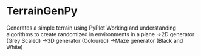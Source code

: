 # TerrainGenPy
Generates a simple terrain using PyPlot
Working and understanding algorithms to create randomized in environments in a plane
->2D generator (Grey Scaled)
->3D generator (Coloured)
->Maze generator (Black and White)
